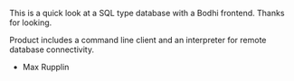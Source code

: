 This is a quick look at a SQL type database with a Bodhi frontend.  Thanks for looking.  

Product includes a command line client and an interpreter for remote database connectivity.

- Max Rupplin

